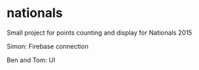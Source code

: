 # nationals
Small project for points counting and display for Nationals 2015

Simon: Firebase connection

Ben and Tom: UI
